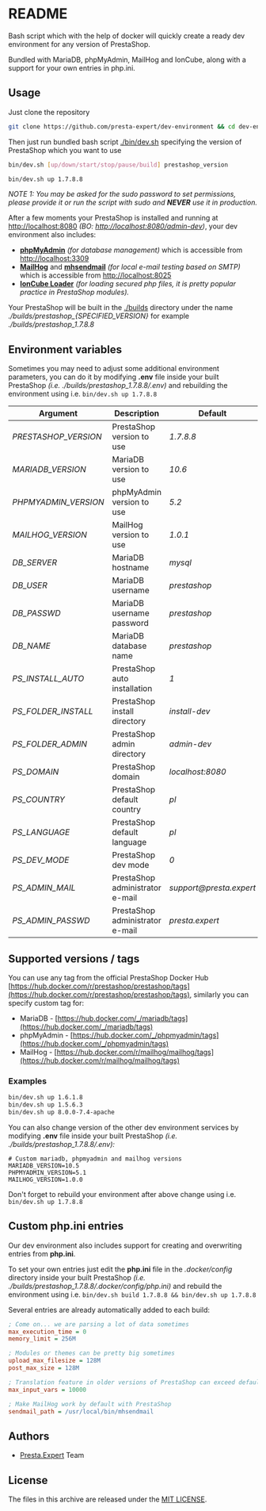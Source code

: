 # README

Bash script which with the help of docker will quickly create a ready dev environment for any version of PrestaShop.

Bundled with MariaDB, phpMyAdmin, MailHog and IonCube, along with a support for your own entries in php.ini.

## Usage

Just clone the repository

```bash
git clone https://github.com/presta-expert/dev-environment && cd dev-environment
```

Then just run bundled bash script [./bin/dev.sh](./bin/dev.sh) specifying the version of PrestaShop which you want to use
```bash
bin/dev.sh [up/down/start/stop/pause/build] prestashop_version

bin/dev.sh up 1.7.8.8
```
_NOTE 1: You may be asked for the sudo password to set permissions, please provide it or run the script with sudo and **NEVER** use it in production._

After a few moments your PrestaShop is installed and running at [http://localhost:8080](http://localhost:8080) _(BO: [http://localhost:8080/admin-dev](http://localhost:8080/admin-dev))_, your dev environment also includes:
- **[phpMyAdmin](https://github.com/phpmyadmin/phpmyadmin)** _(for database management)_ which is accessible from [http://localhost:3309](http://localhost:3309)
- **[MailHog](https://github.com/mailhog/MailHog)** and **[mhsendmail](https://github.com/mailhog/mhsendmail)** _(for local e-mail testing based on SMTP)_ which is accessible from [http://localhost:8025](http://localhost:8025)
- **[IonCube Loader](https://www.ioncube.com/loaders.php)** _(for loading secured php files, it is pretty popular practice in PrestaShop modules)._

Your PrestaShop will be built in the [./builds](./builds) directory under the name _./builds/prestashop\_{SPECIFIED_VERSION}_ for example _./builds/prestashop_1.7.8.8_

## Environment variables

Sometimes you may need to adjust some additional environment parameters, you can do it by modifying **.env** file inside your built PrestaShop _(i.e. ./builds/prestashop_1.7.8.8/.env)_ and rebuilding the environment using i.e. `bin/dev.sh up 1.7.8.8`

| **Argument**         | **Description**                 | **Default**             |
|----------------------|---------------------------------|-------------------------|
| _PRESTASHOP_VERSION_ | PrestaShop version to use       | _1.7.8.8_               |
| _MARIADB_VERSION_    | MariaDB version to use          | _10.6_                  |
| _PHPMYADMIN_VERSION_ | phpMyAdmin version to use       | _5.2_                   |
| _MAILHOG_VERSION_    | MailHog version to use          | _1.0.1_                 |
| _DB_SERVER_          | MariaDB hostname                | _mysql_                 |
| _DB_USER_            | MariaDB username                | _prestashop_            |
| _DB_PASSWD_          | MariaDB username password       | _prestashop_            |
| _DB_NAME_            | MariaDB database name           | _prestashop_            |
| _PS_INSTALL_AUTO_    | PrestaShop auto installation    | _1_                     |
| _PS_FOLDER_INSTALL_  | PrestaShop install directory    | _install-dev_           |
| _PS_FOLDER_ADMIN_    | PrestaShop admin directory      | _admin-dev_             |
| _PS_DOMAIN_          | PrestaShop domain               | _localhost:8080_        |
| _PS_COUNTRY_         | PrestaShop default country      | _pl_                    |
| _PS_LANGUAGE_        | PrestaShop default language     | _pl_                    |
| _PS_DEV_MODE_        | PrestaShop dev mode             | _0_                     |
| _PS_ADMIN_MAIL_      | PrestaShop administrator e-mail | _support@presta.expert_ |
| _PS_ADMIN_PASSWD_    | PrestaShop administrator e-mail | _presta.expert_         |

## Supported versions / tags

You can use any tag from the official PrestaShop Docker Hub [https://hub.docker.com/r/prestashop/prestashop/tags](https://hub.docker.com/r/prestashop/prestashop/tags), similarly you can specify custom tag for:
- MariaDB - [https://hub.docker.com/_/mariadb/tags](https://hub.docker.com/_/mariadb/tags)
- phpMyAdmin - [https://hub.docker.com/_/phpmyadmin/tags](https://hub.docker.com/_/phpmyadmin/tags)
- MailHog - [https://hub.docker.com/r/mailhog/mailhog/tags](https://hub.docker.com/r/mailhog/mailhog/tags)

### Examples
```bash
bin/dev.sh up 1.6.1.8
bin/dev.sh up 1.5.6.3
bin/dev.sh up 8.0.0-7.4-apache
```

You can also change version of the other dev environment services by modifying **.env** file inside your built PrestaShop _(i.e. ./builds/prestashop_1.7.8.8/.env):_
```dotenv
# Custom mariadb, phpmyadmin and mailhog versions 
MARIADB_VERSION=10.5
PHPMYADMIN_VERSION=5.1
MAILHOG_VERSION=1.0.0
```

Don't forget to rebuild your environment after above change using i.e. `bin/dev.sh up 1.7.8.8`

## Custom php.ini entries
Our dev environment also includes support for creating and overwriting entries from **php.ini**.

To set your own entries just edit the **php.ini** file in the _.docker/config_ directory inside your built PrestaShop _(i.e. ./builds/prestashop_1.7.8.8/.docker/config/php.ini)_ and rebuild the environment using i.e. `bin/dev.sh build 1.7.8.8 && bin/dev.sh up 1.7.8.8`

Several entries are already automatically added to each build:
```ini
; Come on... we are parsing a lot of data sometimes
max_execution_time = 0
memory_limit = 256M

; Modules or themes can be pretty big sometimes
upload_max_filesize = 128M
post_max_size = 128M

; Translation feature in older versions of PrestaShop can exceed default limit
max_input_vars = 10000

; Make MailHog work by default with PrestaShop
sendmail_path = /usr/local/bin/mhsendmail
```

## Authors

- [Presta.Expert](https://presta.expert) Team

## License

The files in this archive are released under the [MIT LICENSE](LICENSE).
